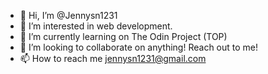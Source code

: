 - 👋 Hi, I’m @Jennysn1231
- 👀 I’m interested in web development.
- 🌱 I’m currently learning on The Odin Project (TOP)
- 💞️ I’m looking to collaborate on anything! Reach out to me!
- 📫 How to reach me jennysn1231@gmail.com

<!---
Jennysn1231/Jennysn1231 is a ✨ special ✨ repository because its `README.md` (this file) appears on your GitHub profile.
You can click the Preview link to take a look at your changes.
--->
